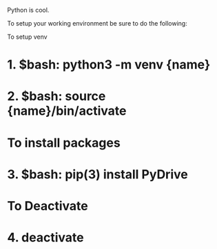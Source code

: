 Python is cool.

To setup your working environment be sure to do the following:


To setup venv
# 1. $bash: python3 -m venv {name}
# 2. $bash: source {name}/bin/activate

# To install packages
# 3. $bash: pip(3) install PyDrive

# To Deactivate
# 4.  deactivate